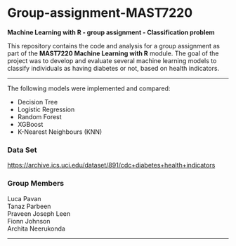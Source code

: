 # Group-assignment-MAST7220
**Machine Learning with R - group assignment - Classification problem**

This repository contains the code and analysis for a group assignment as part of the **MAST7220 Machine Learning with R** module. The goal of the project was to develop and evaluate several machine learning models to classify individuals as having diabetes or not, based on health indicators.

---

The following models were implemented and compared:
- Decision Tree
- Logistic Regression
- Random Forest
- XGBoost
- K-Nearest Neighbours (KNN)

### Data Set
https://archive.ics.uci.edu/dataset/891/cdc+diabetes+health+indicators

### Group Members
Luca Pavan  
Tanaz Parbeen  
Praveen Joseph Leen  
Fionn Johnson  
Archita Neerukonda  

---

